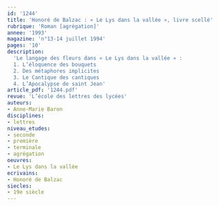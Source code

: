 ```yaml
---
id: '1244'
title: 'Honoré de Balzac : « Le Lys dans la vallée », livre scellé'
rubrique: 'Roman [agrégation]'
annee: '1993'
magazine: 'n°13-14 juillet 1994'
pages: '10'
description: 
  'Le langage des fleurs dans « Le Lys dans la vallée » :
  1. L’éloquence des bouquets
  2. Des métaphores implicites
  3. Le Cantique des cantiques
  4. L’Apocalypse de saint Jean'
article_pdf: '1244.pdf'
revue: 'L’école des lettres des lycées'
auteurs:
- Anne-Marie Baron
disciplines:
- lettres
niveau_etudes:
- seconde
- première
- terminale
- agrégation
oeuvres:
- Le Lys dans la vallée
ecrivains:
- Honoré de Balzac
siecles:
- 19e siècle
---
```

